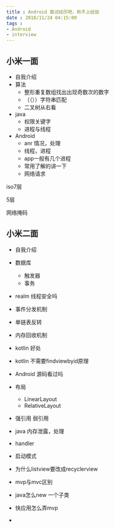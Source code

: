 ```yaml
---
title : Android 面试经历吧，称不上经验
date : 2018/11/24 04:15:00
tags :
- Android
- interview
---
```


## 小米一面
- 自我介绍
- 算法
  - 整形重复数组找出出现奇数次的数字
  - （（））字符串匹配
  - 二叉树从右看
- java
  - 权限关键字
  - 进程与线程
- Android
  - anr 情况，处理
  - 线程，进程
  - app一般有几个进程
  - 常用了解的讲一下
  - 网络请求


iso7层

5层

网络掩码



## 小米二面
- 自我介绍
- 数据库
  - 触发器
  - 事务
- realm 线程安全吗
- 事件分发机制
- 单链表反转
- 内存回收机制
- kotlin 好处
- kotlin 不需要findviewbyid原理
- Android 源码看过吗
- 布局
  - LinearLayout
  - RelativeLayout
- 强引用 弱引用
- java 内存泄露，处理
- handler
- 启动模式
- 为什么listview要改成recyclerview
- mvp与mvc区别
- java怎么new 一个子类
- 快应用怎么弄mvp


-
